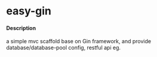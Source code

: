 # easy-gin

#### Description

a simple mvc scaffold base on Gin framework, and provide database/database-pool config, restful api eg.